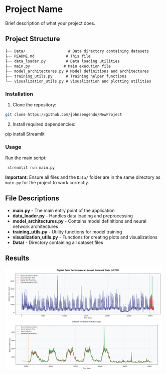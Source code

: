 # Project Name

Brief description of what your project does.

## Project Structure

```
├── Data/                   # Data directory containing datasets
├── README.md              # This file
├── data_loader.py         # Data loading utilities
├── main.py               # Main execution file
├── model_architectures.py # Model definitions and architectures
├── training_utils.py      # Training helper functions
└── visualization_utils.py # Visualization and plotting utilities
```

### Installation

1. Clone the repository:
```bash
git clone https://github.com/johnsengendo/NewProject
```

2. Install required dependencies:

pip install Streamlit

### Usage

Run the main script:
```bash
 streamlit run main.py
```

**Important:** Ensure all files and the `Data/` folder are in the same directory as `main.py` for the project to work correctly.

## File Descriptions

- **main.py** - The main entry point of the application
- **data_loader.py** - Handles data loading and preprocessing
- **model_architectures.py** - Contains model definitions and neural network architectures
- **training_utils.py** - Utility functions for model training
- **visualization_utils.py** - Functions for creating plots and visualizations
- **Data/** - Directory containing all dataset files

## Results
<img src="DT_Performance.png" width="500"/>  
<img src="Validation.png" width="500"/>

